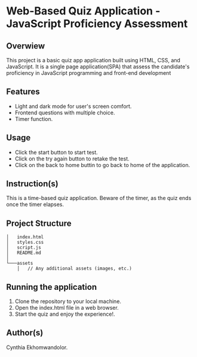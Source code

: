 # Web-Based Quiz Application - JavaScript Proficiency Assessment

## Overwiew

This project is a basic quiz app application built using HTML, CSS, and JavaScript. It is a single page application(SPA) that assess the candidate's proficiency in JavaScript programming and front-end development

## Features

- Light and dark mode for user's screen comfort.
- Frontend questions with multiple choice.
- Timer function.

## Usage

- Click the start button to start test.
- Click on the try again button to retake the test.
- Click on the back to home buttin to go back to home of the application.

## Instruction(s)

This is a time-based quiz application. Beware of the timer, as the quiz ends once the timer elapses.

## Project Structure

```/project-root
│   index.html
│   styles.css
│   script.js
│   README.md
│
└───assets
    │   // Any additional assets (images, etc.)
```

## Running the application

1. Clone the repository to your local machine.
2. Open the index.html file in a web browser.
3. Start the quiz and enjoy the experience!.

## Author(s)

Cynthia Ekhomwandolor.
